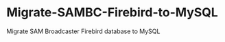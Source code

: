 Migrate-SAMBC-Firebird-to-MySQL
===============================

Migrate SAM Broadcaster Firebird database to MySQL
